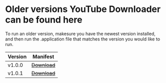 # Older versions YouTube Downloader can be found here
To run an older version, makesure you have the newest version installed, and then run the .application file that matches the version you would like to run.

| Version | Manifest |
|---------|----------|
| v1.0.0 | [~~Download~~](https://raw.githubusercontent.com/erwijet/YouTube-Downloader-Source/master/YouTube%20Downloader/publish/Application%20Files/YouTube%20Downloader_1_0_0_0/YouTube%20Downloader.application)|
| v1.0.1 | [~~Download~~](https://raw.githubusercontent.com/erwijet/YouTube-Downloader-Source/master/YouTube%20Downloader/publish/Application%20Files/YouTube%20Downloader_1_0_1_0/YouTube%20Downloader.application)|

